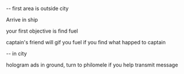 

-- first area is outside city

Arrive in ship

your first objective is find fuel

captain's friend will gif you fuel if you find what happed to captain




-- in city

hologram ads in ground, turn to philomele if you help transmit message

